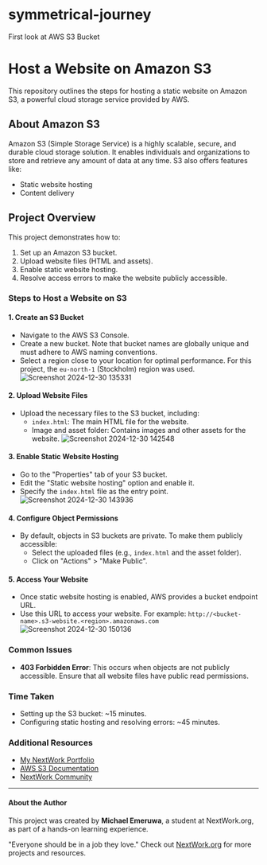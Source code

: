 # symmetrical-journey
First look at AWS S3 Bucket
# Host a Website on Amazon S3

This repository outlines the steps for hosting a static website on Amazon S3, a powerful cloud storage service provided by AWS.

## About Amazon S3
Amazon S3 (Simple Storage Service) is a highly scalable, secure, and durable cloud storage solution. It enables individuals and organizations to store and retrieve any amount of data at any time. S3 also offers features like:
- Static website hosting
- Content delivery

## Project Overview
This project demonstrates how to:
1. Set up an Amazon S3 bucket.
2. Upload website files (HTML and assets).
3. Enable static website hosting.
4. Resolve access errors to make the website publicly accessible.

### Steps to Host a Website on S3

#### 1. Create an S3 Bucket
- Navigate to the AWS S3 Console.
- Create a new bucket. Note that bucket names are globally unique and must adhere to AWS naming conventions.
- Select a region close to your location for optimal performance. For this project, the `eu-north-1` (Stockholm) region was used.
![Screenshot 2024-12-30 135331](https://github.com/user-attachments/assets/89ed51bd-0d99-4173-a002-be9b07db1efc)

#### 2. Upload Website Files
- Upload the necessary files to the S3 bucket, including:
  - `index.html`: The main HTML file for the website.
  - Image and asset folder: Contains images and other assets for the website.
![Screenshot 2024-12-30 142548](https://github.com/user-attachments/assets/8bb70e93-2acf-450e-ba67-45974bcee869)

#### 3. Enable Static Website Hosting
- Go to the "Properties" tab of your S3 bucket.
- Edit the "Static website hosting" option and enable it.
- Specify the `index.html` file as the entry point.
![Screenshot 2024-12-30 143936](https://github.com/user-attachments/assets/fec5b206-0d8a-4756-bf45-695e488c3900)

#### 4. Configure Object Permissions
- By default, objects in S3 buckets are private. To make them publicly accessible:
  - Select the uploaded files (e.g., `index.html` and the asset folder).
  - Click on "Actions" > "Make Public".

#### 5. Access Your Website
- Once static website hosting is enabled, AWS provides a bucket endpoint URL.
- Use this URL to access your website. For example: `http://<bucket-name>.s3-website.<region>.amazonaws.com`
![Screenshot 2024-12-30 150136](https://github.com/user-attachments/assets/42427002-a6ad-4bd2-b674-2f47fdec62a9)

### Common Issues
- **403 Forbidden Error**: This occurs when objects are not publicly accessible. Ensure that all website files have public read permissions.

### Time Taken
- Setting up the S3 bucket: ~15 minutes.
- Configuring static hosting and resolving errors: ~45 minutes.

### Additional Resources
- [My NextWork Portfolio](https://community.nextwork.org/c/i-have-a-question?automatic_login=true)
- [AWS S3 Documentation](https://aws.amazon.com/s3/documentation/)
- [NextWork Community](https://community.nextwork.org/c/i-have-a-question?automatic_login=true)

---

#### About the Author
This project was created by **Michael Emeruwa**, a student at NextWork.org, as part of a hands-on learning experience.

"Everyone should be in a job they love." Check out [NextWork.org](https://nextwork.org) for more projects and resources.
